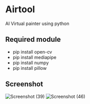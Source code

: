 # Airtool
AI Virtual painter using python



## Required module 

- pip install open-cv
- pip install mediapipe
- pip install numpy
- pip install pillow

## Screenshot
![Screenshot (39)](https://github.com/Naveen-offi/Airtool/assets/71179664/bbe10077-3549-4d5d-98b7-f5d613b3b98e)
![Screenshot (46)](https://github.com/Naveen-offi/Airtool/assets/71179664/fec937fd-4226-4cec-8c04-ab65d76a861a)
